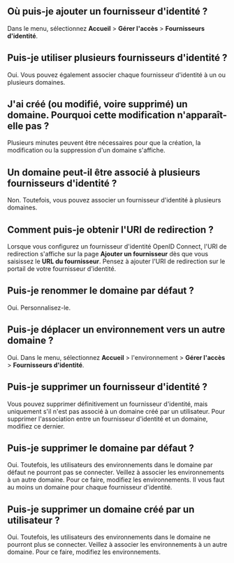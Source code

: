 Où puis-je ajouter un fournisseur d'identité ?
----------------------------------------------

Dans le menu, sélectionnez **Accueil** \> **Gérer l'accès** \> **Fournisseurs d'identité**.

Puis-je utiliser plusieurs fournisseurs d'identité ?
----------------------------------------------------

Oui. Vous pouvez également associer chaque fournisseur d'identité à un ou plusieurs domaines.

J'ai créé (ou modifié, voire supprimé) un domaine. Pourquoi cette modification n'apparaît-elle pas ?
----------------------------------------------------------------------------------------------------

Plusieurs minutes peuvent être nécessaires pour que la création, la modification ou la suppression d'un domaine s'affiche.

Un domaine peut-il être associé à plusieurs fournisseurs d'identité ?
---------------------------------------------------------------------

Non. Toutefois, vous pouvez associer un fournisseur d'identité à plusieurs domaines.

Comment puis-je obtenir l'URI de redirection ?
----------------------------------------------

Lorsque vous configurez un fournisseur d'identité OpenID Connect, l'URI de redirection s'affiche sur la page **Ajouter un fournisseur** dès que vous saisissez le **URL du fournisseur**. Pensez à ajouter l'URI de redirection sur le portail de votre fournisseur d'identité.

Puis-je renommer le domaine par défaut ?
----------------------------------------

Oui. Personnalisez-le.

Puis-je déplacer un environnement vers un autre domaine ?
---------------------------------------------------------

Oui. Dans le menu, sélectionnez **Accueil** \> l'environnement \> **Gérer l'accès** \> **Fournisseurs d'identité**.

Puis-je supprimer un fournisseur d'identité ?
---------------------------------------------

Vous pouvez supprimer définitivement un fournisseur d'identité, mais uniquement s'il n'est pas associé à un domaine créé par un utilisateur. Pour supprimer l'association entre un fournisseur d'identité et un domaine, modifiez ce dernier.

Puis-je supprimer le domaine par défaut ?
-----------------------------------------

Oui. Toutefois, les utilisateurs des environnements dans le domaine par défaut ne pourront pas se connecter. Veillez à associer les environnements à un autre domaine. Pour ce faire, modifiez les environnements. Il vous faut au moins un domaine pour chaque fournisseur d'identité.

Puis-je supprimer un domaine créé par un utilisateur ?
------------------------------------------------------

Oui. Toutefois, les utilisateurs des environnements dans le domaine ne pourront plus se connecter. Veillez à associer les environnements à un autre domaine. Pour ce faire, modifiez les environnements.
